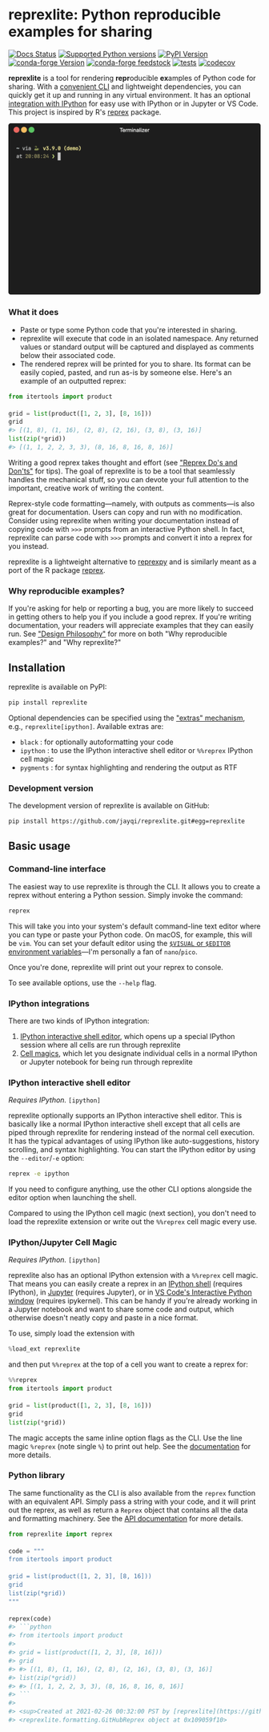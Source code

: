 # reprexlite: Python reproducible examples for sharing

[![Docs Status](https://img.shields.io/badge/docs-stable-informational)](https://jayqi.github.io/reprexlite/stable/)
[![Supported Python versions](https://img.shields.io/pypi/pyversions/reprexlite)](https://pypi.org/project/reprexlite/)
[![PyPI Version](https://img.shields.io/pypi/v/reprexlite.svg)](https://pypi.org/project/reprexlite/)
[![conda-forge Version](https://img.shields.io/conda/vn/conda-forge/reprexlite.svg)](https://anaconda.org/conda-forge/reprexlite)
[![conda-forge feedstock](https://img.shields.io/badge/conda--forge-feedstock-yellowgreen)](https://github.com/conda-forge/reprexlite-feedstock)
[![tests](https://github.com/jayqi/reprexlite/workflows/tests/badge.svg?branch=main)](https://github.com/jayqi/reprexlite/actions?query=workflow%3Atests+branch%3Amain)
[![codecov](https://codecov.io/gh/jayqi/reprexlite/branch/main/graph/badge.svg)](https://codecov.io/gh/jayqi/reprexlite)

**reprexlite** is a tool for rendering **repr**oducible **ex**amples of Python code for sharing. With a [convenient CLI](#command-line-interface) and lightweight dependencies, you can quickly get it up and running in any virtual environment. It has an optional [integration with IPython](#ipython-integration) for easy use with IPython or in Jupyter or VS Code. This project is inspired by R's [reprex](https://reprex.tidyverse.org/) package.

<img src="https://raw.githubusercontent.com/jayqi/reprexlite/main/docs/docs/images/demo.gif" width="640px" />

### What it does

- Paste or type some Python code that you're interested in sharing.
- reprexlite will execute that code in an isolated namespace. Any returned values or standard output will be captured and displayed as comments below their associated code.
- The rendered reprex will be printed for you to share. Its format can be easily copied, pasted, and run as-is by someone else. Here's an example of an outputted reprex:

```python
from itertools import product

grid = list(product([1, 2, 3], [8, 16]))
grid
#> [(1, 8), (1, 16), (2, 8), (2, 16), (3, 8), (3, 16)]
list(zip(*grid))
#> [(1, 1, 2, 2, 3, 3), (8, 16, 8, 16, 8, 16)]
```

Writing a good reprex takes thought and effort (see ["Reprex Do's and Don'ts"](https://jayqi.github.io/reprexlite/stable/dos-and-donts) for tips). The goal of reprexlite is to be a tool that seamlessly handles the mechanical stuff, so you can devote your full attention to the important, creative work of writing the content.

Reprex-style code formatting—namely, with outputs as comments—is also great for documentation. Users can copy and run with no modification. Consider using reprexlite when writing your documentation instead of copying code with `>>>` prompts from an interactive Python shell. In fact, reprexlite can parse code with `>>>` prompts and convert it into a reprex for you instead.

reprexlite is a lightweight alternative to [reprexpy](https://github.com/crew102/reprexpy) and is similarly meant as a port of the R package [reprex](https://github.com/tidyverse/reprex).

### Why reproducible examples?

If you're asking for help or reporting a bug, you are more likely to succeed in getting others to help you if you include a good reprex. If you're writing documentation, your readers will appreciate examples that they can easily run. See ["Design Philosophy"](https://jayqi.github.io/reprexlite/stable/design-philosophy/) for more on both "Why reproducible examples?" and "Why reprexlite?"

## Installation

reprexlite is available on PyPI:

```bash
pip install reprexlite
```

Optional dependencies can be specified using the ["extras" mechanism](https://packaging.python.org/tutorials/installing-packages/#installing-setuptools-extras), e.g., `reprexlite[ipython]`. Available extras are:

- `black` : for optionally autoformatting your code
- `ipython` : to use the IPython interactive shell editor or `%%reprex` IPython cell magic
- `pygments` : for syntax highlighting and rendering the output as RTF

### Development version

The development version of reprexlite is available on GitHub:

```bash
pip install https://github.com/jayqi/reprexlite.git#egg=reprexlite
```

## Basic usage

### Command-line interface

The easiest way to use reprexlite is through the CLI. It allows you to create a reprex without entering a Python session. Simply invoke the command:

```bash
reprex
```

This will take you into your system's default command-line text editor where you can type or paste your Python code. On macOS, for example, this will be `vim`. You can set your default editor using the [`$VISUAL` or `$EDITOR` environment variables](https://unix.stackexchange.com/a/73486)—I'm personally a fan of `nano`/`pico`.

Once you're done, reprexlite will print out your reprex to console.

To see available options, use the `--help` flag.

### IPython integrations

There are two kinds of IPython integration:

1. [IPython interactive shell editor](#ipython-interactive-shell-editor), which opens up a special IPython session where all cells are run through reprexlite
2. [Cell magics](#ipythonjupyter-cell-magic), which let you designate individual cells in a normal IPython or Jupyter notebook for being run through reprexlite

### IPython interactive shell editor

_Requires IPython._ `[ipython]`

reprexlite optionally supports an IPython interactive shell editor. This is basically like a normal IPython interactive shell except that all cells are piped through reprexlite for rendering instead of the normal cell execution. It has the typical advantages of using IPython like auto-suggestions, history scrolling, and syntax highlighting.  You can start the IPython editor by using the `--editor`/`-e` option:

```bash
reprex -e ipython
```

If you need to configure anything, use the other CLI options alongside the editor option when launching the shell.

Compared to using the IPython cell magic (next section), you don't need to load the reprexlite extension or write out the `%%reprex` cell magic every use.

### IPython/Jupyter Cell Magic

_Requires IPython._ `[ipython]`

reprexlite also has an optional IPython extension with a `%%reprex` cell magic. That means you can easily create a reprex in an [IPython shell](https://ipython.readthedocs.io/en/stable/) (requires IPython), in [Jupyter](https://jupyter.org/) (requires Jupyter), or in [VS Code's Interactive Python window](https://code.visualstudio.com/docs/python/jupyter-support-py) (requires ipykernel). This can be handy if you're already working in a Jupyter notebook and want to share some code and output, which otherwise doesn't neatly copy and paste in a nice format.

To use, simply load the extension with

```python
%load_ext reprexlite
```

and then put `%%reprex` at the top of a cell you want to create a reprex for:

```python
%%reprex
from itertools import product

grid = list(product([1, 2, 3], [8, 16]))
grid
list(zip(*grid))
```

The magic accepts the same inline option flags as the CLI. Use the line magic `%reprex` (note single `%`) to print out help. See the [documentation](https://jayqi.github.io/reprexlite/stable/ipython-jupyter-magic/) for more details.


### Python library

The same functionality as the CLI is also available from the `reprex` function with an equivalent API. Simply pass a string with your code, and it will print out the reprex, as well as return a `Reprex` object that contains all the data and formatting machinery. See the [API documentation](https://jayqi.github.io/reprexlite/stable/api-reference/reprex/) for more details.

```python
from reprexlite import reprex

code = """
from itertools import product

grid = list(product([1, 2, 3], [8, 16]))
grid
list(zip(*grid))
"""

reprex(code)
#> ```python
#> from itertools import product
#>
#> grid = list(product([1, 2, 3], [8, 16]))
#> grid
#> #> [(1, 8), (1, 16), (2, 8), (2, 16), (3, 8), (3, 16)]
#> list(zip(*grid))
#> #> [(1, 1, 2, 2, 3, 3), (8, 16, 8, 16, 8, 16)]
#> ```
#>
#> <sup>Created at 2021-02-26 00:32:00 PST by [reprexlite](https://github.com/jayqi/reprexlite) v0.3.0</sup>
#> <reprexlite.formatting.GitHubReprex object at 0x109059f10>
```
